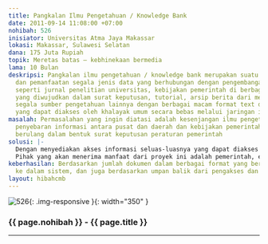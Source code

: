 ```yaml
---
title: Pangkalan Ilmu Pengetahuan / Knowledge Bank
date: 2011-09-14 11:08:00 +07:00
nohibah: 526
inisiator: Universitas Atma Jaya Makassar
lokasi: Makassar, Sulawesi Selatan
dana: 175 Juta Rupiah
topik: Meretas batas – kebhinekaan bermedia
lama: 10 Bulan
deskripsi: Pangkalan ilmu pengetahuan / knowledge bank merupakan suatu sistem repository
  dan pemanfaatan segala jenis data yang berhubungan dengan pengembangan ilmu pengetahuan
  seperti jurnal penelitian universitas, kebijakan pemerintah di berbagai departemen
  yang diwujudkan dalam surat keputusan, tutorial, arsip berita dari media massa dan
  segala sumber pengetahuan lainnya dengan berbagai macam format text dan audio-visual
  yang dapat diakses oleh khalayak umum secara bebas melalui jaringan internet.
masalah: Permasalahan yang ingin diatasi adalah kesenjangan ilmu pengetahuan, ketidakmerataan
  penyebaran informasi antara pusat dan daerah dan kebijakan pemerintah yang sifatnya
  berulang dalam bentuk surat keputusan peraturan pemerintah
solusi: |-
  Dengan menyediakan akses informasi seluas-luasnya yang dapat diakses oleh berbagai elemen masyarakat terhadap berbagai dokumen penelitian, makalah, surat keputusan pemerintah dan lain-lain dalam berbagai format media baik teks,gambar,suara dan video.
  Pihak yang akan menerima manfaat dari proyek ini adalah pemerintah, elemen masyarakat, sivitas akademika, dan kalangan profesional yang lokasi berdomisili di seluruh daerah di Indonesia.
keberhasilan: Berdasarkan jumlah dokumen dalam berbagai format yang berhasil dihimpun
  ke dalam sistem, dan juga berdasarkan umpan balik dari pengakses dan pengguna sistem
layout: hibahcmb
---
```


![526](/static/img/hibahcmb/526.png){: .img-responsive }{: width="350" }

### {{ page.nohibah }} - {{ page.title }}

---
